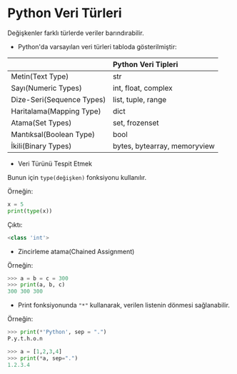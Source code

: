 # Python Veri Türleri
Değişkenler farklı türlerde veriler barındırabilir.
- Python'da varsayılan veri türleri tabloda gösterilmiştir:

|                         | Python Veri Tipleri      |
| --                      |  :-------                | 
|Metin(Text Type)         |     str                  |
|Sayı(Numeric Types)      |  int, float, complex      |
|Dize-Seri(Sequence Types)|  list, tuple, range | 
|Haritalama(Mapping Type) |  dict |
|Atama(Set Types)         |    set, frozenset   |
|Mantıksal(Boolean Type)  |    bool   |
|İkili(Binary Types)      |    bytes, bytearray, memoryview  |   

- Veri Türünü Tespit Etmek

Bunun için `type(değişken)` fonksiyonu kullanılır.

Örneğin:

```python
x = 5
print(type(x))
```
Çıktı:

```python
<class 'int'>
```
- Zincirleme atama(Chained Assignment)
 
Örneğin:
```python
>>> a = b = c = 300
>>> print(a, b, c)
300 300 300
```

- Print fonksiyonunda `"*"` kullanarak, verilen listenin dönmesi sağlanabilir.

Örneğin:
```python
>>> print(*'Python', sep = ".")
P.y.t.h.o.n

>>> a = [1,2,3,4]
>>> print(*a, sep=".")
1.2.3.4
```



